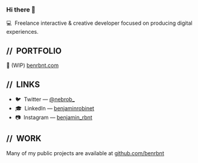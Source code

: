 ### Hi there 👋

💻  Freelance interactive & creative developer focused on producing digital experiences.

## //  PORTFOLIO
📖 (WIP) [benrbnt.com](https://benrbnt.com)

## //  LINKS
* 🐦  Twitter — [@nebrob_](https://twitter.com/nebrob_)
* 🎓  LinkedIn — [benjaminrobinet](https://www.linkedin.com/in/benjaminrobinet/)
* 📷  Instagram — [benjamin_rbnt](https://instagram.com/benjamin_rbnt)

## //  WORK
Many of my public projects are available at [github.com/benrbnt](https://github.com/benrbnt)
